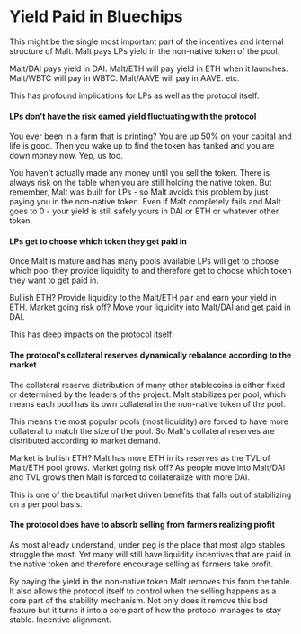 # Yield Paid in Bluechips

This might be the single most important part of the incentives and internal structure of Malt. Malt pays LPs yield in the non-native token of the pool.

Malt/DAI pays yield in DAI.
Malt/ETH will pay yield in ETH when it launches.
Malt/WBTC will pay in WBTC.
Malt/AAVE will pay in AAVE.
etc.

This has profound implications for LPs as well as the protocol itself.

#### LPs don't have the risk earned yield fluctuating with the protocol
You ever been in a farm that is printing? You are up 50% on your capital and life is good. Then you wake up to find the token has tanked and you are down money now. Yep, us too.

You haven't actually made any money until you sell the token. There is always risk on the table when you are still holding the native token. But remember, Malt was built for LPs - so Malt avoids this problem by just paying you in the non-native token. Even if Malt completely fails and Malt goes to 0 - your yield is still safely yours in DAI or ETH or whatever other token.

#### LPs get to choose which token they get paid in
Once Malt is mature and has many pools available LPs will get to choose which pool they provide liquidity to and therefore get to choose which token they want to get paid in.

Bullish ETH? Provide liquidity to the Malt/ETH pair and earn your yield in ETH.
Market going risk off? Move your liquidity into Malt/DAI and get paid in DAI.

This has deep impacts on the protocol itself:

#### The protocol's collateral reserves dynamically rebalance according to the market
The collateral reserve distribution of many other stablecoins is either fixed or determined by the leaders of the project. Malt stabilizes per pool, which means each pool has its own collateral in the non-native token of the pool.

This means the most popular pools (most liquidity) are forced to have more collateral to match the size of the pool. So Malt's collateral reserves are distributed according to market demand. 

Market is bullish ETH? Malt has more ETH in its reserves as the TVL of Malt/ETH pool grows.
Market going risk off? As people move into Malt/DAI and TVL grows then Malt is forced to collateralize with more DAI.

This is one of the beautiful market driven benefits that falls out of stabilizing on a per pool basis.

#### The protocol does have to absorb selling from farmers realizing profit
As most already understand, under peg is the place that most algo stables struggle the most. Yet many will still have liquidity incentives that are paid in the native token and therefore encourage selling as farmers take profit.

By paying the yield in the non-native token Malt removes this from the table. It also allows the protocol itself to control when the selling happens as a core part of the stability mechanism. Not only does it remove this bad feature but it turns it into a core part of how the protocol manages to stay stable. Incentive alignment.
